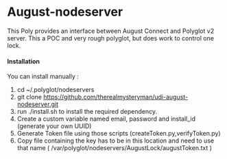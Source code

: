 # August-nodeserver

This Poly provides an interface between August Connect and Polyglot v2 server. This a POC and very rough polyglot, but does work to control one lock.

#### Installation

You can install manually :

1. cd ~/.polyglot/nodeservers
2. git clone https://github.com/therealmysteryman/udi-august-nodeserver.git
3. run ./install.sh to install the required dependency.
4. Create a custom variable named email, password and install_id (generate your own UUID)
5. Generate Token file using those scripts (createToken.py,verifyToken.py)
6. Copy file containing the key has to be in this location and need to use that name ( /var/polyglot/nodeservers/AugustLock/augustToken.txt )
